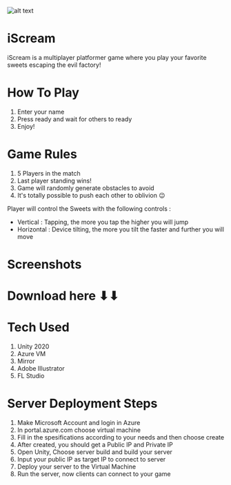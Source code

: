 ![alt text](https://www.notion.so/image/https%3A%2F%2Fs3-us-west-2.amazonaws.com%2Fsecure.notion-static.com%2F31b4f005-9c38-4c1b-8855-4224609885f6%2Fiscreamlogo.png?table=block&id=28f8f7d1-ab7d-4ff5-817c-1ced800ffa21&spaceId=12cb1e81-e420-4af9-8211-62d0a75d407c&width=250&userId=ae8b36a8-fa15-4d4d-b342-4dcc77616fd8&cache=v2)
# iScream
iScream is a multiplayer platformer game where you play your favorite sweets escaping the evil factory!

# How To Play
1. Enter your name
2. Press ready and wait for others to ready
3. Enjoy!

# Game Rules
1. 5 Players in the match
2. Last player standing wins!
3. Game will randomly generate obstacles to avoid
4. It's totally possible to push each other to oblivion 😉

Player will control the Sweets with the following controls :
- Vertical : Tapping, the more you tap the higher you will jump
- Horizontal : Device tilting, the more you tilt the faster and further you will move

# Screenshots

# Download here ⬇⬇

# Tech Used
1. Unity 2020
2. Azure VM
3. Mirror
4. Adobe Illustrator
5. FL Studio

# Server Deployment Steps
1. Make Microsoft Account and login in Azure
2. In portal.azure.com choose virtual machine
3. Fill in the spesifications according to your needs and then choose create
4. After created, you should get a Public IP and Private IP
5. Open Unity, Choose server build and build your server
6. Input your public IP as target IP to connect to server
7. Deploy your server to the Virtual Machine
8. Run the server, now clients can connect to your game
